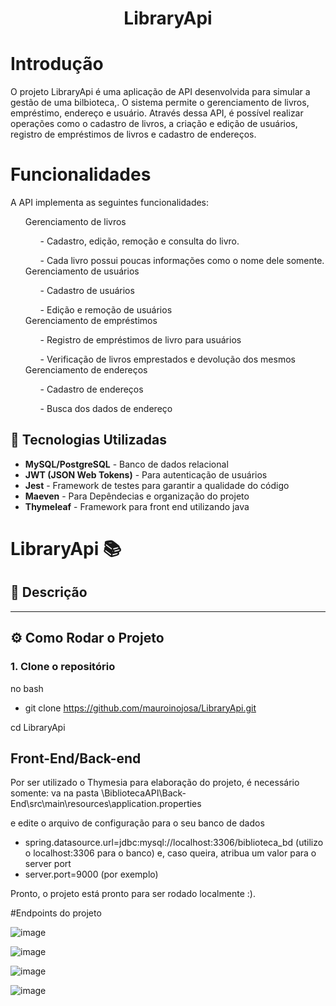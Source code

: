 <h1 align="center"> LibraryApi</h1>

<h1>Introdução</h1>

O projeto LibraryApi é uma aplicação de API desenvolvida para simular a gestão de uma bilbioteca,.
O sistema permite o gerenciamento de livros, empréstimo, endereço e usuário. Através dessa API, é possível realizar operações como o cadastro de livros, a criação e edição de usuários, registro de empréstimos de livros e cadastro de endereços.


<h1>Funcionalidades</h1>

A API implementa as seguintes funcionalidades:
  <ul>
    Gerenciamento de livros
    <ul>- Cadastro, edição, remoção e consulta do livro.</ul>
    <ul>- Cada livro possui poucas informações como o nome dele somente.</ul>
    Gerenciamento de usuários
    <ul>- Cadastro de usuários</ul>
    <ul>- Edição e remoção de usuários</ul>
    Gerenciamento de empréstimos
    <ul>- Registro de empréstimos de livro para usuários</ul>
    <ul>- Verificação de livros emprestados e devolução dos mesmos</ul>
    Gerenciamento de endereços
    <ul>- Cadastro de endereços</ul>
    <ul>- Busca dos dados de endereço</ul>
  </ul>


  ## :rocket: Tecnologias Utilizadas


- **MySQL/PostgreSQL** - Banco de dados relacional
- **JWT (JSON Web Tokens)** - Para autenticação de usuários
- **Jest** - Framework de testes para garantir a qualidade do código
- **Maeven** - Para Depêndecias e organização do projeto
- **Thymeleaf** - Framework para front end utilizando java



# LibraryApi 📚

## :bookmark_tabs: Descrição

---

## :gear: Como Rodar o Projeto

### 1. Clone o repositório

no bash

- git clone https://github.com/mauroinojosa/LibraryApi.git

cd LibraryApi


## Front-End/Back-end
Por ser utilizado o Thymesia para elaboração do projeto, é necessário somente:
va na pasta \BibliotecaAPI\Back-End\src\main\resources\application.properties

e edite o arquivo de configuração para o seu banco de dados
- spring.datasource.url=jdbc:mysql://localhost:3306/biblioteca_bd (utilizo o localhost:3306 para o banco)
e, caso queira, atribua um valor para o server port
- server.port=9000 (por exemplo)

Pronto, o projeto está pronto para ser rodado localmente :).

#Endpoints do projeto

![image](https://github.com/user-attachments/assets/5e2b3f87-a7ee-4833-9b94-f8819bf6adc7)

![image](https://github.com/user-attachments/assets/e62104b7-2aba-4ba2-8ed1-d1443087779e)

![image](https://github.com/user-attachments/assets/2b43ddc5-b8eb-4654-b154-4294b3dd16f8)

![image](https://github.com/user-attachments/assets/0d1bae6c-9aab-43ec-b1e8-097f13163ef5)




